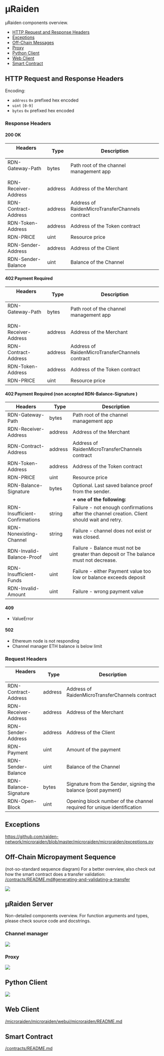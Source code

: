 # µRaiden

µRaiden components overview.

 * [HTTP Request and Response Headers](#http-request-and-response-headers)
 * [Exceptions](#exceptions)
 * [Off-Chain Messages](#off-chain-messages)
 * [Proxy](#proxy)
 * [Python Client](#python-client)
 * [Web Client](#web-client)
 * [Smart Contract](#smart-contract)

## HTTP Request and Response Headers

Encoding:
 * `address`	`0x` prefixed hex encoded
 * `uint`	`[0-9]`
 * `bytes`	`0x` prefixed hex encoded


### Response Headers






#### 200 OK


|        Headers        |   Type   |   Description                              |
| --------------------- | -------- | ------------------------------------------ |
|  RDN-Gateway-Path     | bytes    |  Path root of the channel management app   |
|  RDN-Receiver-Address | address  |  Address of the Merchant                   |
|  RDN-Contract-Address | address  |  Address of RaidenMicroTransferChannels  contract |
|  RDN-Token-Address    | address  |  Address of the Token contract             |
|  RDN-PRICE            | uint     |  Resource price                            |
|  RDN-Sender-Address   | address  |  Address of the Client                     |
|  RDN-Sender-Balance   | uint     |  Balance of the Channel                    |



#### 402 Payment Required



|        Headers        |   Type   |   Description                              |
| --------------------- | -------- | ------------------------------------------ |
|  RDN-Gateway-Path     | bytes    |  Path root of the channel management app   |
|  RDN-Receiver-Address | address  |  Address of the Merchant                   |
|  RDN-Contract-Address | address  |  Address of RaidenMicroTransferChannels  contract |
|  RDN-Token-Address    | address  |  Address of the Token contract             |
|  RDN-PRICE            | uint     |  Resource price                            |



#### 402 Payment Required (non accepted RDN-Balance-Signature )




|        Headers        |   Type   |   Description                              |
| --------------------- | -------- | ------------------------------------------ |
|  RDN-Gateway-Path     | bytes    |  Path root of the channel management app   |
|  RDN-Receiver-Address | address  |  Address of the Merchant                   |
|  RDN-Contract-Address | address  |  Address of RaidenMicroTransferChannels  contract |
|  RDN-Token-Address    | address  |  Address of the Token contract             |
|  RDN-PRICE            | uint     |  Resource price                            |
| RDN-Balance-Signature | bytes    |  Optional. Last saved balance proof from the sender. |
|  |  | __+ one of the following:__ |
| RDN-Insufficient-Confirmations | string |  Failure - not enough confirmations after the channel creation. Client should wait and retry. |
| RDN-Nonexisting-Channel | string |  Failure - channel does not exist or was closed. |
| RDN-Invalid-Balance-Proof  | uint |  Failure - Balance must not be greater than deposit or The balance must not decrease. |
| RDN-Insufficient-Funds          | uint     |  Failure - either Payment value too low or balance exceeds deposit|
| RDN-Invalid-Amount  | uint     |  Failure - wrong payment value |


#### 409

- ValueError



#### 502

- Ethereum node is not responding
- Channel manager ETH balance is below limit



### Request Headers



|        Headers        |   Type   |   Description                              |
| --------------------- | -------- | ------------------------------------------ |
| RDN-Contract-Address  | address  |  Address of RaidenMicroTransferChannels  contract |
| RDN-Receiver-Address  | address  |  Address of the Merchant                   |
| RDN-Sender-Address    | address  |  Address of the Client                     |
| RDN-Payment           | uint     |  Amount of the payment                     |
| RDN-Sender-Balance    | uint     |  Balance of the Channel                    |
| RDN-Balance-Signature | bytes    |  Signature from the Sender, signing the balance (post payment) |
| RDN-Open-Block        | uint     |  Opening block number of the channel required for unique identification |



## Exceptions



https://github.com/raiden-network/microraiden/blob/master/microraiden/microraiden/exceptions.py



## Off-Chain Micropayment Sequence


(not-so-standard sequence diagram)
For a better overview, also check out how the smart contract does a transfer validation:  [/contracts/README.md#generating-and-validating-a-transfer](/contracts/README.md#generating-and-validating-a-transfer)

![](/docs/diagrams/OffChainSequence.png)



## µRaiden Server

Non-detailed components overview. For function arguments and types, please check source code and docstrings.


### Channel manager

![](/docs/diagrams/ChannelManagerClass.png)


### Proxy


![](/docs/diagrams/ProxyClass.png)


## Python Client

![](/docs/diagrams/PythonClientClass.png)


## Web Client

[/microraiden/microraiden/webui/microraiden/README.md](/microraiden/microraiden/webui/microraiden/README.md)


## Smart Contract

[/contracts/README.md](/contracts/README.md)
